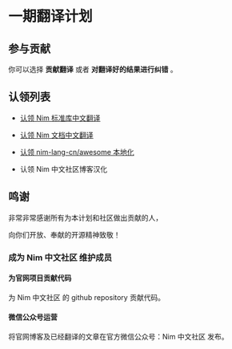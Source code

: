 # 一期翻译计划
## 参与贡献

你可以选择 **贡献翻译** 或者 **对翻译好的结果进行纠错** 。

## 认领列表

- [认领 Nim 标准库中文翻译](https://shimo.im/docs/pKCxCrK93V9DQrWK/)

- [认领 Nim 文档中文翻译](https://shimo.im/docs/TxVTQYdWgKxKXhXC/)

- [认领 nim-lang-cn/awesome 本地化](https://shimo.im/docs/pxGC8jkxqcG8VhyW/)

- 认领 Nim 中文社区博客汉化

## 鸣谢

非常非常感谢所有为本计划和社区做出贡献的人，

向你们开放、奉献的开源精神致敬！


### 成为 Nim 中文社区 维护成员

#### 为官网项目贡献代码

为 Nim 中文社区 的 github repository 贡献代码。

#### 微信公众号运营

将官网博客及已经翻译的文章在官方微信公众号：Nim 中文社区 发布。
